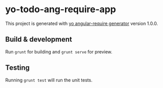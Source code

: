 # yo-todo-ang-require-app

This project is generated with [yo angular-require generator](https://github.com/aaronallport/generator-angular-require)
version 1.0.0.

## Build & development

Run `grunt` for building and `grunt serve` for preview.

## Testing

Running `grunt test` will run the unit tests.

